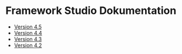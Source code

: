 # Framework Studio Dokumentation

* [Version 4.5](v4.5/index.html)
* [Version 4.4](v4.4/index.html)
* [Version 4.3](v4.3/index.html)
* [Version 4.2](v4.2/index.html)
